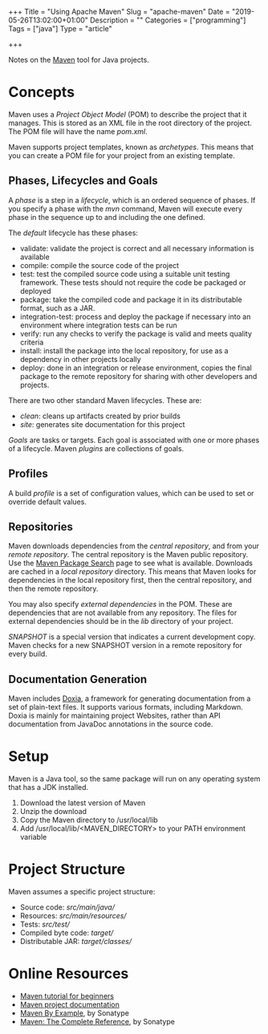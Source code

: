+++
Title = "Using Apache Maven"
Slug = "apache-maven"
Date = "2019-05-26T13:02:00+01:00"
Description = ""
Categories = ["programming"]
Tags = ["java"]
Type = "article"

+++

Notes on the [Maven](https://maven.apache.org/) tool for Java projects.

<!--more-->

# Concepts

Maven uses a _Project Object Model_ (POM) to describe the project that it manages. This is stored as an XML file in the root directory of the project. The POM file will have the name _pom.xml_.

Maven supports project templates, known as _archetypes_. This means that you can create a POM file for your project from an existing template.

## Phases, Lifecycles and Goals

A _phase_ is a step in a _lifecycle_, which is an ordered sequence of phases. If you specify a phase with the _mvn_ command, Maven will execute every phase in the sequence up to and including the one defined.

The _default_ lifecycle has these phases:

- validate: validate the project is correct and all necessary information is available
- compile: compile the source code of the project
- test: test the compiled source code using a suitable unit testing framework. These tests should not require the code be packaged or deployed
- package: take the compiled code and package it in its distributable format, such as a JAR.
- integration-test: process and deploy the package if necessary into an environment where integration tests can be run
- verify: run any checks to verify the package is valid and meets quality criteria
- install: install the package into the local repository, for use as a dependency in other projects locally
- deploy: done in an integration or release environment, copies the final package to the remote repository for sharing with other developers and projects.

There are two other standard Maven lifecycles. These are:

- _clean_: cleans up artifacts created by prior builds
- _site_: generates site documentation for this project

_Goals_ are tasks or targets. Each goal is associated with one or more phases of a lifecycle. Maven _plugins_ are collections of goals.

## Profiles

A build _profile_ is a set of configuration values, which can be used to set or override default values.

## Repositories

Maven downloads dependencies from the _central repository_, and from your _remote repository_. The central repository is the Maven public repository. Use the [Maven Package Search](https://search.maven.org/) page to see what is available. Downloads are cached in a _local repository_ directory. This means that Maven looks for dependencies in the local repository first, then the central repository, and then the remote repository.

You may also specify _external dependencies_ in the POM. These are dependencies that are not available from any repository. The files for external dependencies should be in the _lib_ directory of your project.

_SNAPSHOT_ is a special version that indicates a current development copy. Maven checks for a new SNAPSHOT version in a remote repository for every build.

## Documentation Generation

Maven includes [Doxia](https://maven.apache.org/doxia/index.html), a framework for generating documentation from a set of plain-text files. It supports various formats, including Markdown. Doxia is mainly for maintaining project Websites, rather than API documentation from JavaDoc annotations in the source code.

# Setup

Maven is a Java tool, so the same package will run on any operating system that has a JDK installed.

1. Download the latest version of Maven
2. Unzip the download
3. Copy the Maven directory to /usr/local/lib
4. Add /usr/local/lib/<MAVEN_DIRECTORY> to your PATH environment variable

# Project Structure

Maven assumes a specific project structure:

- Source code: _src/main/java/_
- Resources: _src/main/resources/_
- Tests: _src/test/_
- Compiled byte code: _target/_
- Distributable JAR: _target/classes/_

# Online Resources

- [Maven tutorial for beginners](https://www.tutorialspoint.com/maven)
- [Maven project documentation](https://maven.apache.org/)
- [Maven By Example](https://books.sonatype.com/mvnex-book/reference/index.html), by Sonatype
- [Maven: The Complete Reference](https://books.sonatype.com/mvnref-book/reference/index.html), by Sonatype
